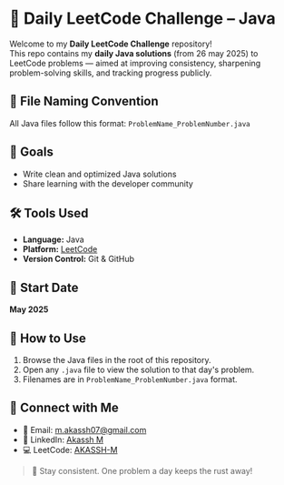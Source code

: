 # 🧠 Daily LeetCode Challenge – Java

Welcome to my **Daily LeetCode Challenge** repository!  
This repo contains my **daily Java solutions** (from 26 may 2025) to LeetCode problems — aimed at improving consistency, sharpening problem-solving skills, and tracking progress publicly.

## 📁 File Naming Convention

All Java files follow this format:
`ProblemName_ProblemNumber.java`


## 🎯 Goals

- Write clean and optimized Java solutions
- Share learning with the developer community

## 🛠️ Tools Used

- **Language:** Java  
- **Platform:** [LeetCode](https://leetcode.com/)  
- **Version Control:** Git & GitHub

## 📅 Start Date

**May 2025**

## 📌 How to Use

1. Browse the Java files in the root of this repository.
2. Open any `.java` file to view the solution to that day's problem.
3. Filenames are in `ProblemName_ProblemNumber.java` format.

## 🤝 Connect with Me

- 📧 Email: m.akassh07@gmail.com  
- 💼 LinkedIn: [Akassh M](https://www.linkedin.com/in/akassh-m/)  
- 💻 LeetCode: [AKASSH-M](https://leetcode.com/AKASSH_M/)

> 🚀 Stay consistent. One problem a day keeps the rust away!

